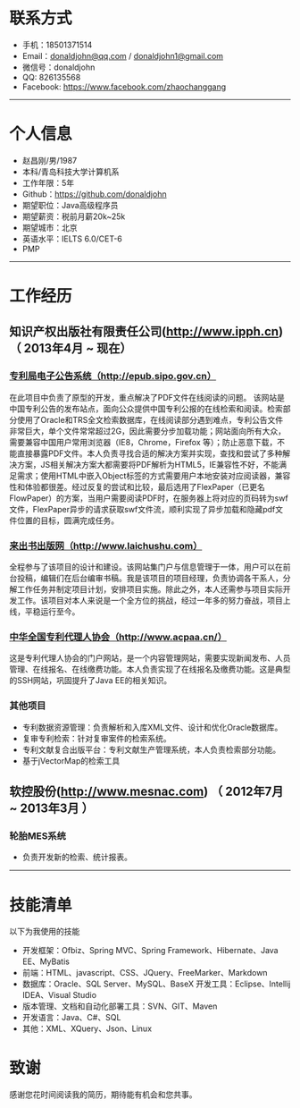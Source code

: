 # 联系方式
- 手机：18501371514
- Email：donaldjohn@qq.com / donaldjohn1@gmail.com
- 微信号：donaldjohn
- QQ: 826135568
- Facebook: https://www.facebook.com/zhaochanggang      
---

# 个人信息

 - 赵昌刚/男/1987
 - 本科/青岛科技大学计算机系
 - 工作年限：5年
 - Github：https://github.com/donaldjohn
 - 期望职位：Java高级程序员
 - 期望薪资：税前月薪20k~25k
 - 期望城市：北京
 - 英语水平：IELTS 6.0/CET-6
 - PMP
---

# 工作经历

## 知识产权出版社有限责任公司(http://www.ipph.cn) （ 2013年4月 ~ 现在）

### <a href='http://epub.sipo.gov.cn'>专利局电子公告系统（http://epub.sipo.gov.cn）</a>
在此项目中负责了原型的开发，重点解决了PDF文件在线阅读的问题。
该网站是中国专利公告的发布站点，面向公众提供中国专利公报的在线检索和阅读。检索部分使用了Oracle和TRS全文检索数据库，在线阅读部分遇到难点，专利公告文件非常巨大，单个文件常常超过2G，因此需要分步加载功能；网站面向所有大众，需要兼容中国用户常用浏览器（IE8，Chrome，Firefox 等）；防止恶意下载，不能直接暴露PDF文件。本人负责寻找合适的解决方案并实现，查找和尝试了多种解决方案，JS相关解决方案大都需要将PDF解析为HTML5，IE兼容性不好，不能满足需求；使用HTML中嵌入Object标签的方式需要用户本地安装对应阅读器，兼容性和体验都很差。经过反复的尝试和比较，最后选用了FlexPaper（已更名FlowPaper）的方案，当用户需要阅读PDF时，在服务器上将对应的页码转为swf文件，FlexPaper异步的请求获取swf文件流，顺利实现了异步加载和隐藏pdf文件位置的目标，圆满完成任务。

### <a href="http://www.laichushu.com/">来出书出版网（http://www.laichushu.com）</a>
全程参与了该项目的设计和建设。该网站集门户与信息管理于一体，用户可以在前台投稿，编辑们在后台编审书稿。我是该项目的项目经理，负责协调各干系人，分解工作任务并制定项目计划，安排项目实施。除此之外，本人还需参与项目实际开发工作。该项目对本人来说是一个全方位的挑战，经过一年多的努力奋战，项目上线，平稳运行至今。

### <a href="http://www.acpaa.cn/">中华全国专利代理人协会（http://www.acpaa.cn/）</a>
这是专利代理人协会的门户网站，是一个内容管理网站，需要实现新闻发布、人员管理、在线报名、在线缴费功能。本人负责实现了在线报名及缴费功能。这是典型的SSH网站，巩固提升了Java EE的相关知识。
### 其他项目
- 专利数据资源管理：负责解析和入库XML文件、设计和优化Oracle数据库。
- 复审专利检索：针对复审案件的检索系统。
- 专利文献复合出版平台：专利文献生产管理系统，本人负责检索部分功能。
- 基于jVectorMap的检索工具

## 软控股份(http://www.mesnac.com) （ 2012年7月 ~ 2013年3月 ）

### 轮胎MES系统
- 负责开发新的检索、统计报表。
---
# 技能清单

以下为我使用的技能
- 开发框架：Ofbiz、Spring MVC、Spring Framework、Hibernate、Java EE、MyBatis
- 前端：HTML、javascript、CSS、JQuery、FreeMarker、Markdown
- 数据库：Oracle、SQL Server、MySQL、BaseX
  开发工具：Eclipse、Intellij IDEA、Visual Studio
- 版本管理、文档和自动化部署工具：SVN、GIT、Maven
- 开发语言：Java、C#、SQL
-  其他：XML、XQuery、Json、Linux
# 致谢
感谢您花时间阅读我的简历，期待能有机会和您共事。
